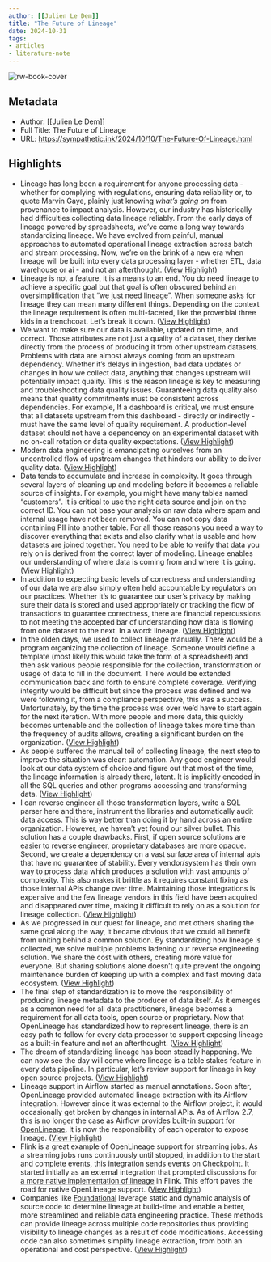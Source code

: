 ```yaml
---
author: [[Julien Le Dem]]
title: "The Future of Lineage"
date: 2024-10-31
tags: 
- articles
- literature-note
---
```

![rw-book-cover](https://readwise-assets.s3.amazonaws.com/static/images/article3.5c705a01b476.png)

## Metadata
- Author: [[Julien Le Dem]]
- Full Title: The Future of Lineage
- URL: https://sympathetic.ink/2024/10/10/The-Future-Of-Lineage.html

## Highlights
- Lineage has long been a requirement for anyone processing data - whether for complying with regulations, ensuring data reliability or, to quote Marvin Gaye, plainly just knowing *what’s going on* from provenance to impact analysis. 
  However, our industry has historically had difficulties collecting data lineage reliably. 
  From the early days of lineage powered by spreadsheets, we’ve come a long way towards standardizing lineage. We have evolved from painful, manual approaches to automated operational lineage extraction across batch and stream processing. 
  Now, we’re on the brink of a new era when lineage will be built into every data processing layer - whether ETL, data warehouse or ai - and not an afterthought. ([View Highlight](https://read.readwise.io/read/01jbfnns7ctmx6a41tsp4tw2jy))
- Lineage is not a feature, it is a means to an end. You do need lineage to achieve a specific goal but that goal is often obscured behind an oversimplification that “we just need lineage”. When someone asks for lineage they can mean many different things. Depending on the context the lineage requirement is often multi-faceted, like the proverbial three kids in a trenchcoat. 
  Let’s break it down. ([View Highlight](https://read.readwise.io/read/01jbfnp7m7512fan8age31a0h9))
- We want to make sure our data is available, updated on time, and correct. Those attributes are not just a quality of a dataset, they derive directly from the process of producing it from other upstream datasets. Problems with data are almost always coming from an upstream dependency. Whether it’s delays in ingestion, bad data updates or changes in how we collect data, anything that changes upstream will potentially impact quality. This is the reason lineage is key to measuring and troubleshooting data quality issues. Guaranteeing data quality also means that quality commitments must be consistent across dependencies. For example, If a dashboard is critical, we must ensure that all datasets upstream from this dashboard - directly or indirectly - must have the same level of quality requirement. A production-level dataset should not have a dependency on an experimental dataset with no on-call rotation or data quality expectations. ([View Highlight](https://read.readwise.io/read/01jbfnpw2138zena5x9cs1nt8g))
- Modern data engineering is emancipating ourselves from an uncontrolled flow of upstream changes that hinders our ability to deliver quality data. ([View Highlight](https://read.readwise.io/read/01jbfnr0ty82vsd5bm4tv7pykp))
- Data tends to accumulate and increase in complexity. It goes through several layers of cleaning up and modeling before it becomes a reliable source of insights. For example, you might have many tables named “customers”. It is critical to use the right data source and join on the correct ID. You can not base your analysis on raw data where spam and internal usage have not been removed. You can not copy data containing PII into another table. For all those reasons you need a way to discover everything that exists and also clarify what is usable and how datasets are joined together. You need to be able to verify that data you rely on is derived from the correct layer of modeling. Lineage enables our understanding of where data is coming from and where it is going. ([View Highlight](https://read.readwise.io/read/01jbfnrv4mzehxnvp084b7fgba))
- In addition to expecting basic levels of correctness and understanding of our data we are also simply often held accountable by regulators on our practices. Whether it’s to guarantee our user’s privacy by making sure their data is stored and used appropriately or tracking the flow of transactions to guarantee correctness, there are financial repercussions to not meeting the accepted bar of understanding how data is flowing from one dataset to the next. In a word: lineage. ([View Highlight](https://read.readwise.io/read/01jbfns0shk89bevz0jd42574n))
- In the olden days, we used to collect lineage manually. There would be a program organizing the collection of lineage. Someone would define a template (most likely this would take the form of a spreadsheet) and then ask various people responsible for the collection, transformation or usage of data to fill in the document. There would be extended communication back and forth to ensure complete coverage. Verifying integrity would be difficult but since the process was defined and we were following it, from a compliance perspective, this was a success. Unfortunately, by the time the process was over we’d have to start again for the next iteration. With more people and more data, this quickly becomes untenable and the collection of lineage takes more time than the frequency of audits allows, creating a significant burden on the organization. ([View Highlight](https://read.readwise.io/read/01jbfnsfsmy9mjyye0qxxa1h6m))
- As people suffered the manual toil of collecting lineage, the next step to improve the situation was clear: automation. Any good engineer would look at our data system of choice and figure out that most of the time, the lineage information is already there, latent. It is implicitly encoded in all the SQL queries and other programs accessing and transforming data. ([View Highlight](https://read.readwise.io/read/01jbfnsqbvm394tgwghxa93k9x))
- I can reverse engineer all those transformation layers, write a SQL parser here and there, instrument the libraries and automatically audit data access. This is way better than doing it by hand across an entire organization. 
  However, we haven’t yet found our silver bullet. This solution has a couple drawbacks. First, if open source solutions are easier to reverse engineer, proprietary databases are more opaque. Second, we create a dependency on a vast surface area of internal apis that have no guarantee of stability. Every vendor/system has their own way to process data which produces a solution with vast amounts of complexity. This also makes it brittle as it requires constant fixing as those internal APIs change over time. 
  Maintaining those integrations is expensive and the few lineage vendors in this field have been acquired and disappeared over time, making it difficult to rely on as a solution for lineage collection. ([View Highlight](https://read.readwise.io/read/01jbfntfw28dv1zp3fr2zmybgr))
- As we progressed in our quest for lineage, and met others sharing the same goal along the way, it became obvious that we could all benefit from uniting behind a common solution. 
  By standardizing how lineage is collected, we solve multiple problems ladening our reverse engineering solution. We share the cost with others, creating more value for everyone. But sharing solutions alone doesn’t quite prevent the ongoing maintenance burden of keeping up with a complex and fast moving data ecosystem. ([View Highlight](https://read.readwise.io/read/01jbfnty5d1m0q8x3fz7pmnxy1))
- The final step of standardization is to move the responsibility of producing lineage metadata to the producer of data itself. As it emerges as a common need for all data practitioners, lineage becomes a requirement for all data tools, open source or proprietary. Now that OpenLineage has standardized how to represent lineage, there is an easy path to follow for every data processor to support exposing lineage as a built-in feature and not an afterthought. ([View Highlight](https://read.readwise.io/read/01jbfnv4s76aa5me2zs5qzb5mb))
- The dream of standardizing lineage has been steadily happening. We can now see the day will come where lineage is a table stakes feature in every data pipeline. 
  In particular, let’s review support for lineage in key open source projects. ([View Highlight](https://read.readwise.io/read/01jbfnvn8r3t722eapnpmtaf0d))
- Lineage support in Airflow started as manual annotations. Soon after, OpenLineage provided automated lineage extraction with its Airflow integration. However since it was external to the Airflow project, it would occasionally get broken by changes in internal APIs. As of Airflow 2.7, this is no longer the case as Airflow provides [built-in support for OpenLineage](https://airflow.apache.org/docs/apache-airflow-providers-openlineage/stable/guides/user.html). It is now the responsibility of each operator to expose lineage. ([View Highlight](https://read.readwise.io/read/01jbfnvtc19wvwyekdz7f4g1ct))
- Flink is a great example of OpenLineage support for streaming jobs. As a streaming jobs runs continuously until stopped, in addition to the start and complete events, this integration sends events on Checkpoint. It started initially as an external integration that prompted discussions for [a more native implementation of lineage](https://cwiki.apache.org/confluence/display/FLINK/FLIP-314%3A+Support+Customized+Job+Lineage+Listener) in Flink. This effort paves the road for native OpenLineage support. ([View Highlight](https://read.readwise.io/read/01jbfnvxxxc20trvgacbx8c75g))
- Companies like [Foundational](https://www.foundational.io/) leverage static and dynamic analysis of source code to determine lineage at build-time and enable a better, more streamlined and reliable data engineering practice. These methods can provide lineage across multiple code repositories thus providing visibility to lineage changes as a result of code modifications. Accessing code can also sometimes simplify lineage extraction, from both an operational and cost perspective. ([View Highlight](https://read.readwise.io/read/01jbfnwjtd57rpy1mfnjv9tfq1))
